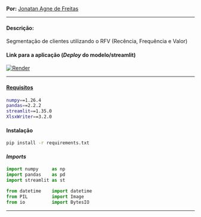 **Por:** [Jonatan Agne de Freitas](https://www.linkedin.com/in/jonatan-agne-de-freitas/)<br>

---

#### **Descrição:**
Segmentação de clientes utilizando o RFV (Recência, Frequência e Valor)

#### Link para a aplicação (*Deploy* do modelo/streamlit)


[![Render](https://img.shields.io/badge/Render-46E3B7?&logo=render&logoColor=white)](https://deployrfvjaf.streamlit.app/)

---

#### [Requisitos](https://github.com/JonatanAgneDeFreitas/DataScience/blob/main/Mod%2031%20-%20Streamlit%20V/requirements.txt)
```bash
numpy==1.26.4
pandas==2.2.2
streamlit==1.35.0
XlsxWriter==3.2.0
```

#### Instalação
```bash
pip install -r requirements.txt
```

#### *Imports*
```python
import numpy     as np
import pandas    as pd
import streamlit as st

from datetime    import datetime
from PIL         import Image
from io          import BytesIO
```

---
